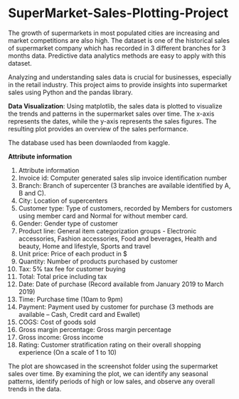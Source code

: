 # SuperMarket-Sales-Plotting-Project
The growth of supermarkets in most populated cities are increasing and market competitions are also high. The dataset is one of the historical sales of supermarket company which has recorded in 3 different branches for 3 months data. Predictive data analytics methods are easy to apply with this dataset.

Analyzing and understanding sales data is crucial for businesses, especially in the retail industry. This project aims to provide insights into supermarket sales using Python and the pandas library.

**Data Visualization**: Using matplotlib, the sales data is plotted to visualize the trends and patterns in the supermarket sales over time. The x-axis represents the dates, while the y-axis represents the sales figures. The resulting plot provides an overview of the sales performance.

The database used has been downlaoded from kaggle.

**Attribute information**

1.	Attribute information
2.	Invoice id: Computer generated sales slip invoice identification number
3.	Branch: Branch of supercenter (3 branches are available identified by A, B and C).
4.	City: Location of supercenters
5.	Customer type: Type of customers, recorded by Members for customers using member card and Normal for without member card.
6.	Gender: Gender type of customer
7.	Product line: General item categorization groups - Electronic accessories, Fashion accessories, Food and beverages, Health and beauty, Home and lifestyle, Sports       and travel
8.	Unit price: Price of each product in $
9.	Quantity: Number of products purchased by customer
10.	Tax: 5% tax fee for customer buying
11.	Total: Total price including tax
12.	Date: Date of purchase (Record available from January 2019 to March 2019)
13.	Time: Purchase time (10am to 9pm)
14.	Payment: Payment used by customer for purchase (3 methods are available – Cash, Credit card and Ewallet)
15.	COGS: Cost of goods sold
16.	Gross margin percentage: Gross margin percentage
17.	Gross income: Gross income
18.	Rating: Customer stratification rating on their overall shopping experience (On a scale of 1 to 10)


The plot are showcased in the screenshot folder using the supermarket sales over time. By examining the plot, we can identify any seasonal patterns, identify periods of high or low sales, and observe any overall trends in the data.
